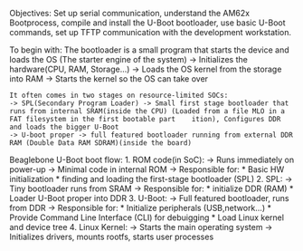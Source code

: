 Objectives: Set up serial communication, understand the AM62x Bootprocess,
compile and install the U-Boot bootloader, use basic U-Boot commands, set
up TFTP communication with the development workstation.

To begin with:
    The bootloader is a small program that starts the device and loads the OS (The starter engine of the system)
    -> Initializes the hardware(CPU, RAM, Storage...)
    -> Loads the OS kernel from the storage into RAM
    -> Starts the kernel so the OS can take over

    It often comes in two stages on resource-limited SOCs:
    -> SPL(Secondary Program Loader) -> Small first stage bootloader that runs from internal SRAM(inside the CPU) (Loaded from a file MLO in a FAT filesystem in the first bootable part    ition), Configures DDR and loads the bigger U-Boot
    -> U-boot proper -> full featured bootloader running from external DDR RAM (Double Data RAM SDRAM)(inside the board)

Beaglebone U-Boot boot flow:
    1. ROM code(in SoC):
        -> Runs immediately on power-up
        -> Minimal code in internal ROM
        -> Responsible for: 
            * Basic HW initialization
            * finding and loading the first-stage bootloader (SPL)
    2. SPL:
        -> Tiny bootloader runs from SRAM
        -> Responsible for:
            * initialize DDR (RAM)
            * Loader U-Boot proper into DDR
    3. U-Boot: 
        -> Full featured bootloader, runs from DDR
        -> Responsible for:
            * Initialize peripherals (USB,network...)
            * Provide Command Line Interface (CLI) for debuigging
            * Load Linux kernel and device tree
    4. Linux Kernel:
        -> Starts the main operating system
        -> Initializes drivers, mounts rootfs, starts user processes   
